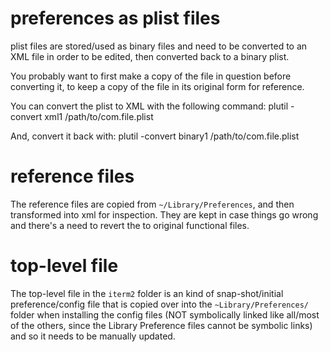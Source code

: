 # preferences as plist files

plist files are stored/used as binary files and need to be converted to an XML
file in order to be edited, then converted back to a binary plist.

You probably want to first make a copy of the file in question before converting
it, to keep a copy of the file in its original form for reference.

You can convert the plist to XML with the following command:
  plutil -convert xml1 /path/to/com.file.plist

And, convert it back with:
  plutil -convert binary1 /path/to/com.file.plist


# reference files

The reference files are copied from `~/Library/Preferences`, and then
transformed into xml for inspection.  They are kept in case things go wrong and
there's a need to revert the to original functional files.


# top-level file

The top-level file in the `iterm2` folder is an kind of snap-shot/initial
preference/config file that is copied over into the `~Library/Preferences/`
folder when installing the config files (NOT symbolically linked like all/most
of the others, since the Library Preference files cannot be symbolic links) and
so it needs to be manually updated.